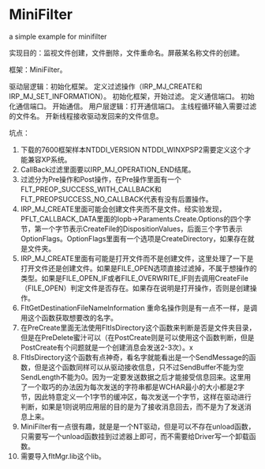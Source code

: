 # MiniFilter
a simple example for minifilter


实现目的：监视文件创建，文件删除，文件重命名。屏蔽某名称文件的创建。

框架：MiniFilter。

驱动层逻辑：初始化框架。
定义过滤操作（IRP_MJ_CREATE和IRP_MJ_SET_INFORMATION）。
初始化框架，开始过滤。
定义通信端口。
初始化通信端口。
开始通信。
用户层逻辑：打开通信端口。
			主线程循环输入需要过滤的文件名。
			开新线程接收驱动发回来的文件信息。

坑点：
1.	下载的7600框架样本NTDDI_VERSION NTDDI_WINXPSP2需要定义这个才能兼容XP系统。
2.	CallBack过滤里面要以IRP_MJ_OPERATION_END结尾。
3.	过滤分为Pre操作和Post操作，在Pre操作里面有一个FLT_PREOP_SUCCESS_WITH_CALLBACK和FLT_PREOPSUCCESS_NO_CALLBACK代表有没有后置操作。
4.	IRP_MJ_CREATE里面可能会创建文件夹而不是文件。经实验发现，PFLT_CALLBACK_DATA里面的Iopb->Paraments.Create.Options的四个字节，第一个字节表示CreateFile的DispositionValues，后面三个字节表示OptionFlags。OptionFlags里面有一个选项是CreateDirectory，如果存在就是文件夹。
5.	IRP_MJ_CREATE里面有可能是打开文件而不是创建文件，这里处理了一下是打开文件还是创建文件。如果是FILE_OPEN选项直接过滤掉，不属于想操作的类型。如果是FILE_OPEN_IF或者FILE_OVERWRITE_IF则去调用CreateFile（FILE_OPEN）判定文件是否存在。如果存在说明是打开操作，否则是创建操作。
6.	FltGetDestinationFileNameInformation 重命名操作则是有一点不一样，是调用这个函数获取想要改的名字。
7.	在PreCreate里面无法使用FltIsDirectory这个函数来判断是否是文件夹目录，但是在PreDelete蜜汁可以（在PostCreate则是可以使用这个函数判断，但是PostCreate有个问题就是一个创建消息会发送2-3次）。x
8.	FltIsDirectory这个函数有点神奇，看名字就能看出是一个SendMessage的函数，但是这个函数同样可以从驱动接收信息，只不过SendBuffer不能为空SendLength不能为0。因为一定要发送数据之后才能接受信息回来。这里用了一个取巧的办法因为每次发送的字符串都是WCHAR最小的大小都是2字节，因此特意定义一个1字节的缓冲区，每次发送一个字节，这样在驱动进行判断，如果是1则说明应用层的目的是为了接收消息回去，而不是为了发送消息上来。
9.	MiniFilter有一点很有趣，就是是一个NT驱动，但是可以不存在unload函数，只需要写一个unload函数挂到过滤器上即可，而不需要给Driver写一个卸载函数。
10.	需要导入fltMgr.lib这个lib。
